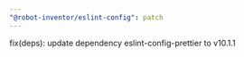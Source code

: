 ```yaml
---
"@robot-inventor/eslint-config": patch
---
```


fix(deps): update dependency eslint-config-prettier to v10.1.1
